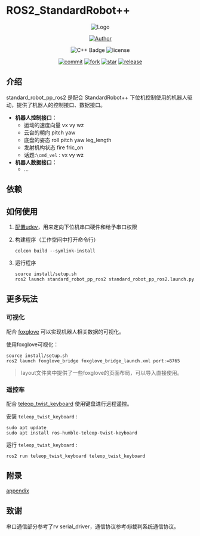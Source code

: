 # ROS2_StandardRobot++

<div align=center>

![Logo](https://gitee.com/SMBU-POLARBEAR/Organization_Information/blob/master/.pic/Logo6.png)

[![Author](https://img.shields.io/badge/Author-小企鹅-orange.svg)](https://gitee.com/Ljw0401)

![C++ Badge](https://img.shields.io/badge/-C%2B%2B-blue?style=flat&logo=c%2B%2B&logoColor=white)
![license](https://img.shields.io/badge/license-MIT-green.svg)

[![commit](https://svg.hamm.cn/gitee.svg?user=SMBU-POLARBEAR&project=standard_robot_pp_ros2&type=commit)](https://gitee.com/SMBU-POLARBEAR/standard_robot_pp_ros2)
[![fork](https://gitee.com/SMBU-POLARBEAR/standard_robot_pp_ros2/badge/fork.svg?theme=dark)](https://gitee.com/SMBU-POLARBEAR/standard_robot_pp_ros2)
[![star](https://gitee.com/SMBU-POLARBEAR/standard_robot_pp_ros2/badge/star.svg?theme=dark)](https://gitee.com/SMBU-POLARBEAR/standard_robot_pp_ros2)
[![release](https://svg.hamm.cn/gitee.svg?user=SMBU-POLARBEAR&project=standard_robot_pp_ros2&type=release)](https://gitee.com/SMBU-POLARBEAR/standard_robot_pp_ros2)

</div>

## 介绍

standard_robot_pp_ros2 是配合 StandardRobot++ 下位机控制使用的机器人驱动，提供了机器人的控制接口、数据接口。

- **机器人控制接口：**
  - 运动的速度向量 vx vy wz
  - 云台的朝向 pitch yaw
  - 底盘的姿态 roll pitch yaw leg_length
  - 发射机构状态 fire fric_on
  - 话题:`\cmd_vel` : vx vy wz
- **机器人数据接口：**
  - ...

## 依赖

## 如何使用

1. [配置udev](./doc/appendix.md/#配置udev规则)，用来定向下位机串口硬件和给予串口权限
2. 构建程序（工作空间中打开命令行）

    ```shell
    colcon build --symlink-install
    ```

3. 运行程序

    ```shell
    source install/setup.sh
    ros2 launch standard_robot_pp_ros2 standard_robot_pp_ros2.launch.py
    ```

## 更多玩法

### 可视化

配合 [foxglove](https://foxglove.dev/download) 可以实现机器人相关数据的可视化。

使用foxglove可视化：

  ```shell
  source install/setup.sh
  ros2 launch foxglove_bridge foxglove_bridge_launch.xml port:=8765
  ```

> layout文件夹中提供了一些foxglove的页面布局，可以导入直接使用。

### 遥控车

配合 [teleop_twist_keyboard](https://index.ros.org/p/teleop_twist_keyboard/github-ros2-teleop_twist_keyboard/#humble-overview) 使用键盘进行远程遥控。

安装 `teleop_twist_keyboard` :

```shell
sudo apt update
sudo apt install ros-humble-teleop-twist-keyboard
```

运行 `teleop_twist_keyboard` :

```shell
ros2 run teleop_twist_keyboard teleop_twist_keyboard
```

## 附录

[appendix](./doc/appendix.md)

## 致谢

串口通信部分参考了rv serial_driver，通信协议参考dji裁判系统通信协议。
